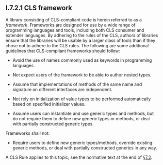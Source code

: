 ## I.7.2.1 CLS framework

A library consisting of CLS-compliant code is herein referred to as a *framework*. Frameworks are designed for use by a wide range of programming languages and tools, including both CLS consumer and extender languages. By adhering to the rules of the CLS, authors of libraries ensure that the libraries will be usable by a larger class of tools than if they chose not to adhere to the CLS rules. The following are some additional guidelines that CLS-compliant frameworks should follow:

 * Avoid the use of names commonly used as keywords in programming languages.

 * Not expect users of the framework to be able to author nested types.

 * Assume that implementations of methods of the same name and signature on different interfaces are independent.

 * Not rely on initialization of value types to be performed automatically based on specified initializer values.

 * Assume users can instantiate and use generic types and methods, but do not require them to define new generic types or methods, or deal with partially constructed generic types.

Frameworks shall not:

 * Require users to define new generic types/methods, override existing generic methods, or deal with partially constructed generics in any way.

 A CLS Rule applies to this topic; see the normative text at the end of §[7.2](i.7.2-views-of-cls-compliance.md).
